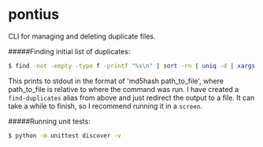 pontius
=======

CLI for managing and deleting duplicate files.

#####Finding initial list of duplicates:

```bash
$ find -not -empty -type f -printf "%s\n" | sort -rn | uniq -d | xargs -I{} -n1 find -type f -size {}c -print0 | xargs -0 md5sum | sort | uniq -w32 --all-repeated=separate
```

This prints to stdout in the format of 'md5hash path_to_file', where path_to_file is relative to where the command was run. I have created a `find-duplicates` alias from above and just redirect the output to a file. It can take a while to finish, so I recommend running it in a `screen`. 

#####Running unit tests:

```bash
$ python -m unittest discover -v
```
